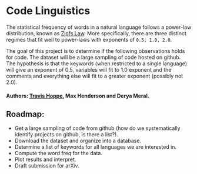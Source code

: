 # Code Linguistics

The statistical frequency of words in a natural language follows a power-law distribution, known as [Zipfs Law](http://en.wikipedia.org/wiki/Zipf%27s_law#Related_laws).
More specifically, there are three distinct regimes that fit well to power-laws with exponents of `0.5, 1.0, 2.0`.

The goal of this project is to determine if the following observations holds for code.
The dataset will be a large sampling of code hosted on github.
The hypothesis is that the keywords (when restricted to a single language) will give an exponent of 0.5, variables will fit to 1.0 exponent and the comments and everything else will fit to a greater exponent (possibly not 2.0).

#### Authors: [Travis Hoppe](http://thoppe.github.io/), Max Henderson and Derya Meral.

## Roadmap:

+ Get a large sampling of code from github (how do we systematically identify projects on github, is there a list?).
+ Download the dataset and organize into a database.
+ Determine a list of keywords for all languages we are interested in.
+ Compute the word freq for the data.
+ Plot results and interpret.
+ Draft submission for arXiv.